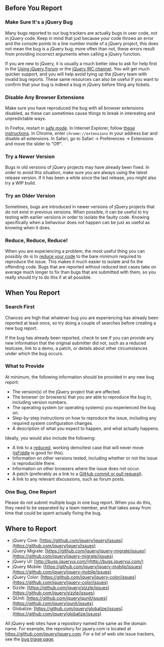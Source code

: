 <script>{
	"title": "How to Report Bugs"
}</script>

## Before You Report

### Make Sure It's a jQuery Bug

Many bugs reported to our bug trackers are actually bugs in user code, not in jQuery code. Keep in mind that just because your code throws an error and the console points to a line number inside of a jQuery project, this does not mean the bug is a jQuery bug; more often than not, these errors result from providing incorrect arguments when calling a jQuery function.

If you are new to jQuery, it is usually a much better idea to ask for help first in the [Using jQuery Forum](http://forum.jquery.com/using-jquery/) or the [jQuery IRC channel](http://webchat.freenode.net/?channels=%23jquery). You will get much quicker support, and you will help avoid tying up the jQuery team with invalid bug reports. These same resources can also be useful if you want to confirm that your bug is indeed a bug in jQuery before filing any tickets.

### Disable Any Browser Extensions

Make sure you have reproduced the bug with all browser extensions disabled, as these can sometimes cause things to break in interesting and unpredictable ways.

In Firefox, restart in [safe mode](http://kb.mozillazine.org/Safe_mode). In Internet Explorer, follow [these instructions](https://support.microsoft.com/en-us/kb/298931). In Chrome, enter `chrome://extensions` in your address bar and disable all extensions. In Safari, go to Safari -> Preferences -> Extensions and move the slider to "Off".

### Try a Newer Version

Bugs in old versions of jQuery projects may have already been fixed. In order to avoid this situation, make sure you are always using the latest release version. If it has been a while since the last release, you might also try a WIP build.

### Try an Older Version

Sometimes, bugs are introduced in newer versions of jQuery projects that do not exist in previous versions. When possible, it can be useful to try testing with earlier versions in order to isolate the faulty code. Knowing specifically when a behaviour does not happen can be just as useful as knowing when it does.

### Reduce, Reduce, Reduce!

When you are experiencing a problem, the most useful thing you can possibly do is to [reduce your code](http://webkit.org/quality/reduction.html) to the bare minimum required to reproduce the issue. This makes it much easier to isolate and fix the offending code. Bugs that are reported without reduced test cases take on average much longer to fix than bugs that are submitted with them, so you really should try to do this if at all possible.

## When You Report

### Search First

Chances are high that whatever bug you are experiencing has already been reported at least once, so try doing a couple of searches before creating a new bug report.

If the bug has already been reported, check to see if you can provide any new information that the original submitter did not, such as a reduced testcase, link to a demo, a patch, or details about other circumstances under which the bug occurs.

### What to Provide

At minimum, the following information should be provided in any new bug report:

* The version(s) of the jQuery project that are affected.
* The browser (or browsers) that you are able to reproduce the bug in, including version numbers.
* The operating system (or operating systems) you experienced the bug on.
* Step-by-step instructions on how to reproduce the issue, including any required system configuration changes.
* A description of what you expect to happen, and what actually happens.

Ideally, you would also include the following:

* A link to a [reduced](http://webkit.org/quality/reduction.html), working demo/test case that will never move ([jsFiddle](http://jsfiddle.net/) is good for this).
* Information on other versions tested, including whether or not the issue is reproducible there.
* Information on other browsers where the issue does not occur.
* A patch (preferably as a link to a [GitHub commit or pull request](/commits-and-pull-requests/)).
* A link to any relevant discussions, such as forum posts.

### One Bug, One Report

Please do not submit multiple bugs in one bug report. When you do this, they need to be separated by a team member, and that takes away from time that could be spent actually fixing the bug.


## Where to Report

* jQuery Core: [https://github.com/jquery/jquery/issues](https://github.com/jquery/jquery/issues)
* jQuery Migrate: [https://github.com/jquery/jquery-migrate/issues](https://github.com/jquery/jquery-migrate/issues)
* jQuery UI: [http://bugs.jqueryui.com/](http://bugs.jqueryui.com/)
* jQuery Mobile: [https://github.com/jquery/jquery-mobile/issues](https://github.com/jquery/jquery-mobile/issues)
* jQuery Color: [https://github.com/jquery/jquery-color/issues](https://github.com/jquery/jquery-color/issues)
* Sizzle: [https://github.com/jquery/sizzle/issues](https://github.com/jquery/sizzle/issues)
* QUnit: [https://github.com/jquery/qunit/issues](https://github.com/jquery/qunit/issues)
* Globalize: [https://github.com/jquery/globalize/issues](https://github.com/jquery/globalize/issues)

All jQuery web sites have a repository named the same as the domain name. For example, the repository for jquery.com is located at https://github.com/jquery/jquery.com. For a list of web site issue trackers, see the [bug triage page](/triage/#web-sites).

